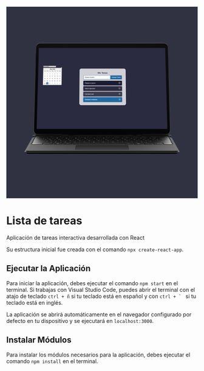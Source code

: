 
![Preview de la App](https://github.com/dmaceda/Lista-de-tareas/blob/master/todos.png)


# Lista de tareas
Aplicación de tareas interactiva desarrollada con React
 
Su estructura inicial fue creada con el comando `npx create-react-app`.

## Ejecutar la Aplicación
Para iniciar la aplicación, debes ejecutar el comando `npm start` en el terminal. Si trabajas con Visual Studio Code, puedes abrir el terminal con el atajo de teclado `ctrl + ñ` si tu teclado está en español y con ``ctrl + ` `` si tu teclado está en inglés.

La aplicación se abrirá automáticamente en el navegador configurado por defecto en tu dispositivo y se ejecutará en `localhost:3000`.

## Instalar Módulos
Para instalar los módulos necesarios para la aplicación, debes ejecutar el comando `npm install` en el terminal.
